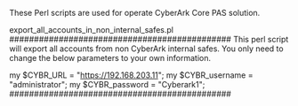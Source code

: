 These Perl scripts are used for operate CyberArk Core PAS solution.

export_all_accounts_in_non_internal_safes.pl
#############################################
This perl script will export all accounts from non CyberArk internal safes.
You only need to change the below parameters to your own information.

my $CYBR_URL = "https://192.168.203.11";
my $CYBR_username = "administrator";
my $CYBR_password = "Cyberark1";
#############################################
